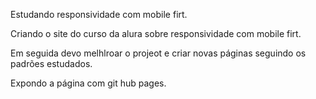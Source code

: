 Estudando responsividade com mobile firt.

Criando o site do curso da alura sobre responsividade com mobile firt. 

Em seguida devo melhlroar o projeot e criar novas páginas seguindo os padrões estudados. 

Expondo a página com git hub pages.
